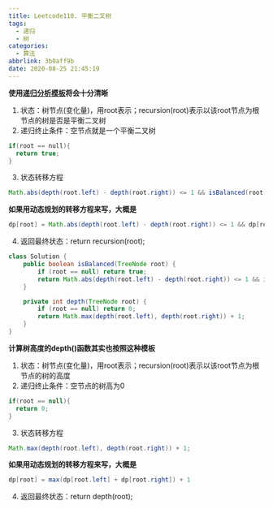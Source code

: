 ```yaml
---
title: Leetcode110. 平衡二叉树
tags:
  - 递归
  - 树
categories:
  - 算法
abbrlink: 3b0aff9b
date: 2020-08-25 21:45:19
---
```


**使用[递归分析模板](./分而治之和递归的区别.md)将会十分清晰**

<!-- more -->

1. 状态：树节点(变化量)，用root表示；recursion(root)表示以该root节点为根节点的树是否是平衡二叉树
2. 递归终止条件：空节点就是一个平衡二叉树

```c++
if(root == null){
  return true;
}
```

3. 状态转移方程

```java
Math.abs(depth(root.left) - depth(root.right)) <= 1 && isBalanced(root.left) && isBalanced(root.right);
```

**如果用动态规划的转移方程来写，大概是**

```java
dp[root] = Math.abs(depth(root.left) - depth(root.right)) <= 1 && dp[root.left] && dp[root.right]
```

4. 返回最终状态：return recursion(root);

```java
class Solution {
    public boolean isBalanced(TreeNode root) {
        if (root == null) return true;
        return Math.abs(depth(root.left) - depth(root.right)) <= 1 && isBalanced(root.left) && isBalanced(root.right);
    }

    private int depth(TreeNode root) {
        if (root == null) return 0;
        return Math.max(depth(root.left), depth(root.right)) + 1;
    }
}
```

**计算树高度的depth()函数其实也按照这种模板**

1. 状态：树节点(变化量)，用root表示；recursion(root)表示以该root节点为根节点的树的高度
2. 递归终止条件：空节点的树高为0

```java
if(root == null){
  return 0;
}
```

3. 状态转移方程

```java
Math.max(depth(root.left), depth(root.right)) + 1;
```

**如果用动态规划的转移方程来写，大概是**

```java
dp[root] = max(dp[root.left] + dp[root.right]) + 1 
```

4. 返回最终状态：return depth(root);